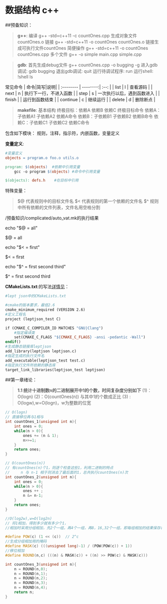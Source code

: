 # 数据结构 c++
##预备知识：
>**g++**:
编译   g++ -std=c++11 -c countOnes.cpp 生成对象文件countOnes.o
链接   g++ -std=c++11 -o countOnes countOnes.o 链接生成可执行文件countOnes
简便操作   g++ -std=c++11 -o countOnes countOnes.cpp
多个文件 g++ -o simple main.cpp simple.cpp

>**gdb**:
首先生成debug文件 g++ countOnes.cpp -o bugging -g
进入gdb调试: gdb bugging
退出gdb调试: quit
运行待调试程序: run
运行shell:   !shell ls

常见命令
| 命令|简写|说明|
| :-------- | --------:| :--: |
| list  | l |  查看源码  |
| next     |   n |  执行下一行，不进入函数  |
| step      |    s | 一次执行以后，遇到函数进入  |
| finish  |  |  运行到函数结束  |
| continue  | c |  继续运行  |
| delete  | d |  删除断点  |
>**makefile**:
>基本结构
>终极目标：依赖A  依赖B 依赖C
    终极目标命令
依赖A：子依赖A1 子依赖A2 
    依赖A命令
依赖B：子依赖B1 子依赖B2 
    依赖B命令
依赖C：子依赖C1 子依赖C2 
    依赖C命令


包含如下模块：
规则，注释，指示符，内嵌函数，变量定义

**变量定义**: 
```makefile
#变量定义
objects = program.o foo.o utils.o

program: $(objects)  #依赖中引用变量
    gcc -o program $(objects) #命令中引用变量

$(objects): defs.h    #在目标中引用
```

特殊变量：
> \$@ 代表规则中的目标文件名
> \$<  代表规则的第一个依赖的文件名
> $^  规则中所有依赖的文件列表，文件名用空格分割 

/预备知识/complicated/auto_vat.mk的执行结果

echo "\$@ = all"

\$@ = all

echo "\$< = first"

\$< = first

echo "\$^ = first second third"

$^ = first second third

**CMakeLists.txt**:的写法[详情见](https://blog.csdn.net/wfei101/article/details/77150234)：
```makefile
#lept json中的CMakeLists.txt

#cmake的版本要求，最低2.6
cmake_minimum_required (VERSION 2.6)
#定义工程名
project (leptjson_test C)

if (CMAKE_C_COMPILER_ID MATCHES "GNU|Clang")
    #指定编译类
    set(CMAKE_C_FLAGS "${CMAKE_C_FLAGS} -ansi -pedantic -Wall")
endif()
#生成静态链接库leptjson
add_library(leptjson leptjson.c)
#指定生成的执行文件名
add_executable(leptjson_test test.c)
#指定执行文件所依赖的静态库
target_link_libraries(leptjson_test leptjson)
```








##第一章绪论：
> **1.1 统计十进制数n的二进制展开中1的个数，时间复杂度分别如下**
> (1)：O(logn)
> (2)：O(countOnes(n)) 与其中1的个数成正比
> (3) : O(logw),w=O(logn)，w为整数的位宽
```cpp
// O(logn)
// 直接移位再与1相与
int countOnes_1(unsigned int n){
    int ones = 0;
    while(n > 0){
        ones += (n & 1);
        n>>=1;
    }
    return ones;
}

// O(countOnes(n))
// 有countOnes(n)个1，则逐个检查这些1，利用二进制的特点
//     n 与 n-1 相于则消去了最后面的1，总共执行countOnes(n)次
int countOnes_2(unsigned int n){
    int ones = 0;
    while(n > 0){
        ones ++ ;
        n &= n-1;
    }
    return ones;
}

//O(log2w),w=O(log2n)
// 将1相加，得到多少就有多少个1，
//相加时采用分组相加，先2个一组，再4个一组，再8，16,32个一组，即每组相加的结果保存在该组中

#define POW(c) (1 << (c))  // 2^c
//生成分组相加用的掩码
#define MASK(c) (((unsigned long)-1) / (POW(POW(c)) + 1))
//移位相加
#define ROUND(n,c) (((n) & MASK(c)) + ((n) >> POW(c) & MASK(c)))

int countOnes_3(unsigned int n){
    n = ROUND(n,0);
    n = ROUND(n,1);
    n = ROUND(n,2);
    n = ROUND(n,3);
    n = ROUND(n,4);
    return n;
}
```
